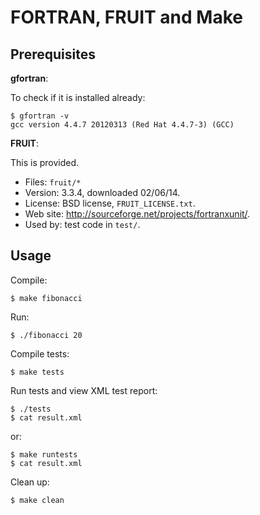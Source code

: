 FORTRAN, FRUIT and Make
=======================

Prerequisites
-------------

**gfortran**:

To check if it is installed already:

    $ gfortran -v
    gcc version 4.4.7 20120313 (Red Hat 4.4.7-3) (GCC) 

**FRUIT**:

This is provided.

* Files: `fruit/*`
* Version: 3.3.4, downloaded 02/06/14.
* License: BSD license, `FRUIT_LICENSE.txt`.
* Web site: http://sourceforge.net/projects/fortranxunit/.
* Used by: test code in `test/`.

Usage
-----

Compile:

    $ make fibonacci

Run:

    $ ./fibonacci 20

Compile tests:

    $ make tests

Run tests and view XML test report:

    $ ./tests
    $ cat result.xml

or:

    $ make runtests
    $ cat result.xml

Clean up:

    $ make clean
